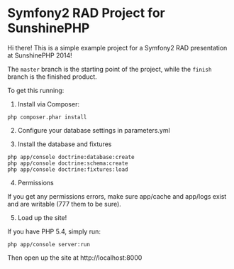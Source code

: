 Symfony2 RAD Project for SunshinePHP
====================================

Hi there! This is a simple example project for
a Symfony2 RAD presentation at SunshinePHP 2014!

The `master` branch is the starting point of the project,
while the `finish` branch is the finished product.

To get this running:

1) Install via Composer:

```
php composer.phar install
```

2) Configure your database settings in parameters.yml

3) Install the database and fixtures

```
php app/console doctrine:database:create
php app/console doctrine:schema:create
php app/console doctrine:fixtures:load
```

4) Permissions

If you get any permissions errors, make sure app/cache and app/logs
exist and are writable (777 them to be sure).

5) Load up the site!

If you have PHP 5.4, simply run:

```
php app/console server:run
```

Then open up the site at http://localhost:8000
